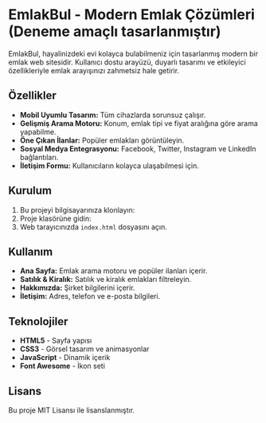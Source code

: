 # EmlakBul - Modern Emlak Çözümleri (Deneme amaçlı tasarlanmıştır)

EmlakBul, hayalinizdeki evi kolayca bulabilmeniz için tasarlanmış modern bir emlak web sitesidir. Kullanıcı dostu arayüzü, duyarlı tasarımı ve etkileyici özellikleriyle emlak arayışınızı zahmetsiz hale getirir.

## Özellikler

- **Mobil Uyumlu Tasarım:** Tüm cihazlarda sorunsuz çalışır.
- **Gelişmiş Arama Motoru:** Konum, emlak tipi ve fiyat aralığına göre arama yapabilme.
- **Öne Çıkan İlanlar:** Popüler emlakları görüntüleyin.
- **Sosyal Medya Entegrasyonu:** Facebook, Twitter, Instagram ve LinkedIn bağlantıları.
- **İletişim Formu:** Kullanıcıların kolayca ulaşabilmesi için.

## Kurulum

1. Bu projeyi bilgisayarınıza klonlayın:
2. Proje klasörüne gidin:
3. Web tarayıcınızda `index.html` dosyasını açın.

## Kullanım

- **Ana Sayfa:** Emlak arama motoru ve popüler ilanları içerir.
- **Satılık & Kiralık:** Satılık ve kiralık emlakları filtreleyin.
- **Hakkımızda:** Şirket bilgilerini içerir.
- **İletişim:** Adres, telefon ve e-posta bilgileri.

## Teknolojiler

- **HTML5** - Sayfa yapısı
- **CSS3** - Görsel tasarım ve animasyonlar
- **JavaScript** - Dinamik içerik
- **Font Awesome** - İkon seti

## Lisans

Bu proje MIT Lisansı ile lisanslanmıştır.
